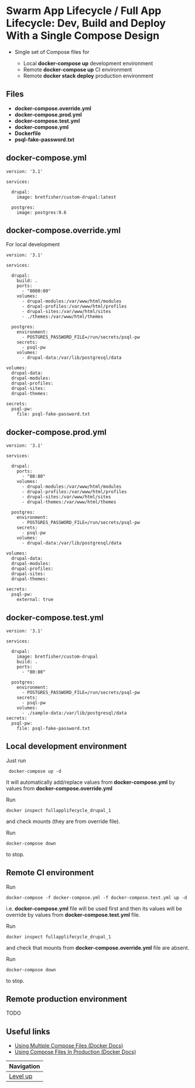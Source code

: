 # Swarm App Lifecycle / Full App Lifecycle: Dev, Build and Deploy With a Single Compose Design #

* Single set of Compose files for

    * Local **docker-compose up** development environment
    * Remote **docker-compose up** CI environment
    * Remote **docker stack deploy** production environment

## Files ##

* **docker-compose.override.yml**
* **docker-compose.prod.yml**
* **docker-compose.test.yml**
* **docker-compose.yml**
* **Dockerfile**
* **psql-fake-password.txt**

## docker-compose.yml ##

    version: '3.1'
    
    services:
    
      drupal:
        image: bretfisher/custom-drupal:latest
    
      postgres:
        image: postgres:9.6

## docker-compose.override.yml ##

For local development

    version: '3.1'
    
    services:
    
      drupal:
        build: .
        ports:
          - "8080:80"
        volumes:
          - drupal-modules:/var/www/html/modules
          - drupal-profiles:/var/www/html/profiles
          - drupal-sites:/var/www/html/sites
          - ./themes:/var/www/html/themes
     
      postgres:
        environment:
          - POSTGRES_PASSWORD_FILE=/run/secrets/psql-pw
        secrets:
          - psql-pw
        volumes:
          - drupal-data:/var/lib/postgresql/data
    
    volumes:
      drupal-data:
      drupal-modules:
      drupal-profiles:
      drupal-sites:
      drupal-themes:
    
    secrets:
      psql-pw:
        file: psql-fake-password.txt

## docker-compose.prod.yml ##

    version: '3.1'
    
    services:
    
      drupal:
        ports:
          - "80:80"
        volumes:
          - drupal-modules:/var/www/html/modules
          - drupal-profiles:/var/www/html/profiles
          - drupal-sites:/var/www/html/sites
          - drupal-themes:/var/www/html/themes
     
      postgres:
        environment:
          - POSTGRES_PASSWORD_FILE=/run/secrets/psql-pw
        secrets:
          - psql-pw
        volumes:
          - drupal-data:/var/lib/postgresql/data
    
    volumes:
      drupal-data:
      drupal-modules:
      drupal-profiles:
      drupal-sites:
      drupal-themes:
    
    secrets:
      psql-pw:
        external: true

## docker-compose.test.yml ##

    version: '3.1'
    
    services:
    
      drupal:
        image: bretfisher/custom-drupal
        build: .
        ports:
          - "80:80"
    
      postgres:
        environment:
          - POSTGRES_PASSWORD_FILE=/run/secrets/psql-pw
        secrets:
          - psql-pw
        volumes:
          - ./sample-data:/var/lib/postgresql/data
    secrets:
      psql-pw:
        file: psql-fake-password.txt

## Local development environment ##

Just run

     docker-compose up -d

It will automatically add/replace values from **docker-compose.yml** by values from **docker-compose.override.yml**

Run

    docker inspect fullapplifecycle_drupal_1

and check mounts (they are from override file).

Run

    docker-compose down

to stop.

## Remote CI environment ##

Run

    docker-compose -f docker-compose.yml -f docker-compose.test.yml up -d

i.e. **docker-compose.yml** file will be used first and then its values will be override by values from **docker-compose.test.yml** file.

Run

    docker inspect fullapplifecycle_drupal_1

and check that mounts from **docker-compose.override.yml** file are absent.

Run

    docker-compose down

to stop.

## Remote production environment ##

TODO

## Useful links ##

* [Using Multiple Compose Files (Docker Docs)](https://docs.docker.com/compose/extends/#multiple-compose-files)
* [Using Compose Files In Production (Docker Docs)](https://docs.docker.com/compose/production/)

| Navigation               |
| ------------------------ |
| [Level up](../README.md) |
